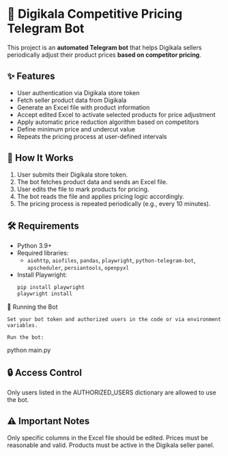# 🤖 Digikala Competitive Pricing Telegram Bot

This project is an **automated Telegram bot** that helps Digikala sellers periodically adjust their product prices **based on competitor pricing**.

## ✨ Features

- User authentication via Digikala store token
- Fetch seller product data from Digikala
- Generate an Excel file with product information
- Accept edited Excel to activate selected products for price adjustment
- Apply automatic price reduction algorithm based on competitors
- Define minimum price and undercut value
- Repeats the pricing process at user-defined intervals

## 🧠 How It Works

1. User submits their Digikala store token.
2. The bot fetches product data and sends an Excel file.
3. User edits the file to mark products for pricing.
4. The bot reads the file and applies pricing logic accordingly.
5. The pricing process is repeated periodically (e.g., every 10 minutes).

## 🛠 Requirements

- Python 3.9+
- Required libraries:
  - `aiohttp`, `aiofiles`, `pandas`, `playwright`, `python-telegram-bot`, `apscheduler`, `persiantools`, `openpyxl`
- Install Playwright:
  ```bash
  pip install playwright
  playwright install
🚀 Running the Bot

    Set your bot token and authorized users in the code or via environment variables.

    Run the bot:

python main.py

## 🔒 Access Control

Only users listed in the AUTHORIZED_USERS dictionary are allowed to use the bot.

## ⚠️ Important Notes

Only specific columns in the Excel file should be edited.
Prices must be reasonable and valid.
Products must be active in the Digikala seller panel.
